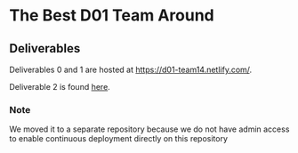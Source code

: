 # The Best D01 Team Around

## Deliverables
Deliverables 0 and 1 are hosted at https://d01-team14.netlify.com/.

Deliverable 2 is found [here](Deliverable2.pdf).

### Note
We moved it to a separate repository because we do not have admin access to enable continuous deployment directly on this repository
